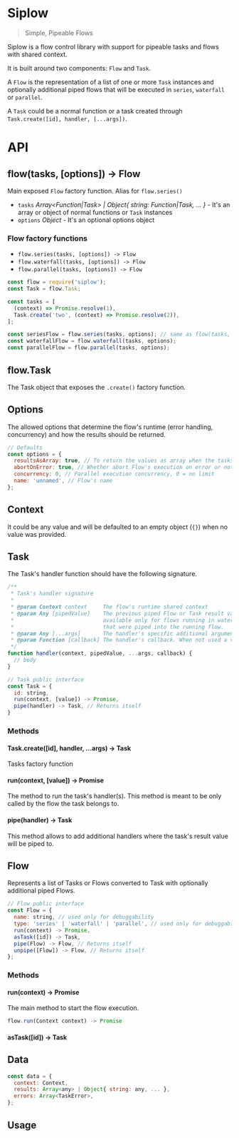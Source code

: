 # Siplow

> Simple, Pipeable Flows

Siplow is a flow control library with support for pipeable tasks and flows with shared context.

It is built around two components: `Flow` and `Task`.

A `Flow` is the representation of a list of one or more `Task` instances and optionally additional piped flows that will be executed in `series`, `waterfall` or `parallel`.

A `Task` could be a normal function or a task created through `Task.create([id], handler, [...args])`.

# API

## flow(tasks, [options]) -> Flow

Main exposed `Flow` factory function. Alias for `flow.series()`

* `tasks` _Array&lt;Function|Task&gt; | Object{ string: Function|Task, ... }_ - It's an array or object of normal functions or `Task` instances
* `options` _Object_ - It's an optional options object

### Flow factory functions

- `flow.series(tasks, [options]) -> Flow`
- `flow.waterfall(tasks, [options]) -> Flow`
- `flow.parallel(tasks, [options]) -> Flow`

```js
const flow = require('siplow');
const Task = flow.Task;

const tasks = [
  (context) => Promise.resolve(1),
  Task.create('two', (context) => Promise.resolve(2)),
];

const seriesFlow = flow.series(tasks, options); // same as flow(tasks, options);
const waterfallFlow = flow.waterfall(tasks, options);
const parallelFlow = flow.parallel(tasks, options);
```

## flow.Task

The Task object that exposes the `.create()` factory function.

## Options

The allowed options that determine the flow's runtime (error handling, concurrency) and how the results should be returned.

```js
// Defaults
const options = {
  resultsAsArray: true, // To return the values as array when the tasks were an object
  abortOnError: true, // Whether abort Flow's execution on error or not
  concurrency: 0, // Parallel execution concurrency, 0 = no limit
  name: 'unnamed', // Flow's name
};
```

## Context

It could be any value and will be defaulted to an empty object (`{}`) when no value was provided.

## Task

The Task's handler function should have the following signature.

```js
/**
 * Task's handler signature
 *
 * @param Context context     The flow's runtime shared context
 * @param Any [pipedValue]    The previous piped Flow or Task result value. It will be
 *                            available only for flows running in waterfall or flows|tasks
 *                            that were piped into the running flow.
 * @param Any [...args]       The handler's specific additional arguments
 * @param Function [callback] The handler's callback. When not used a value or Promise should be returned
 */
function handler(context, pipedValue, ...args, callback) {
  // body
}

// Task public interface
const Task = {
  id: string,
  run(context, [value]) -> Promise,
  pipe(handler) -> Task, // Returns itself
}
```

### Methods

#### Task.create([id], handler, ...args) -> Task

Tasks factory function

#### run(context, [value]) -> Promise

The method to run the task's handler(s). This method is meant to be only called by the
flow the task belongs to.

#### pipe(handler) -> Task

This method allows to add additional handlers where the task's result value will be piped to.


## Flow

Represents a list of Tasks or Flows converted to Task with optionally additional piped Flows.

```js
// Flow public interface
const Flow = {
  name: string, // used only for debuggability
  type: 'series' | 'waterfall' | 'parallel', // used only for debuggability
  run(context) -> Promise,
  asTask([id]) -> Task,
  pipe(Flow) -> Flow, // Returns itself
  unpipe([Flow]) -> Flow, // Returns itself
};
```

### Methods

#### run(context) -> Promise

The main method to start the flow execution.

```js
flow.run(Context context) -> Promise
```

#### asTask([id]) -> Task

## Data

```js
const data = {
  context: Context,
  results: Array<any> | Object{ string: any, ... },
  errors: Array<TaskError>,
};
```

## Usage
